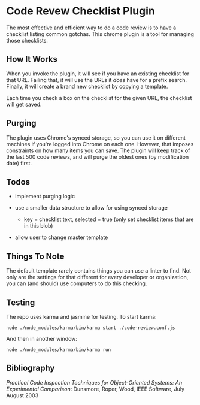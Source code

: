 Code Revew Checklist Plugin
===========================

The most effective and efficient way to do a code review is to have a checklist listing common gotchas.
This chrome plugin is a tool for managing those checklists.

How It Works
------------
When you invoke the plugin, it will see if you have an existing checklist for that URL.
Failing that, it will use the URLs it _does_ have for a prefix search.
Finally, it will create a brand new checklist by copying a template.

Each time you check a box on the checklist for the given URL, the checklist will
get saved.

Purging
-------
The plugin uses Chrome's synced storage, so you can use it on different machines if you're logged
into Chrome on each one. However, that imposes constraints on how many items you can save.
The plugin will keep track of the last 500 code reviews, and will purge the
oldest ones (by modification date) first.

Todos
-----

  * implement purging logic
  * use a smaller data structure to allow for using synced storage

    * key = checklist text, selected = true (only set checklist items that are in this blob)

  * allow user to change master template

Things To Note
--------------
The default template rarely contains things you can use a linter to find. Not only
are the settings for that different for every developer or organization, you can (and should)
use computers to do this checking.

Testing
-------
The repo uses karma and jasmine for testing. To start karma:

    node ./node_modules/karma/bin/karma start ./code-review.conf.js

And then in another window:

    node ./node_modules/karma/bin/karma run

Bibliography
------------
_Practical Code Inspection Techniques for Object-Oriented Systems: An Experimental Comparison_: Dunsmore, Roper, Wood, IEEE Software, July August 2003
